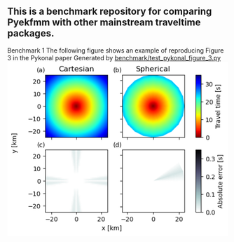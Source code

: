 ## This is a benchmark repository for comparing Pyekfmm with other mainstream traveltime packages. 

Benchmark 1
The following figure shows an example of reproducing Figure 3 in the Pykonal paper
 Generated by [benchmark/test_pykonal_figure_3.py](https://github.com/aaspip/pyekfmm/blob/main/benchmark/test_pykonal_figure_3.py)
<img src='https://github.com/aaspip/gallery/blob/main/pyekfmm/test_pykonal_figure_3.png' alt='DEMO2' width=960/>


